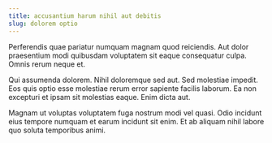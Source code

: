 ```yaml
---
title: accusantium harum nihil aut debitis
slug: dolorem optio
---
```


Perferendis quae pariatur numquam magnam quod reiciendis. Aut dolor praesentium modi quibusdam voluptatem sit eaque consequatur culpa. Omnis rerum neque et.

Qui assumenda dolorem. Nihil doloremque sed aut. Sed molestiae impedit. Eos quis optio esse molestiae rerum error sapiente facilis laborum. Ea non excepturi et ipsam sit molestias eaque. Enim dicta aut.

Magnam ut voluptas voluptatem fuga nostrum modi vel quasi. Odio incidunt eius tempore numquam et earum incidunt sit enim. Et ab aliquam nihil labore quo soluta temporibus animi.
